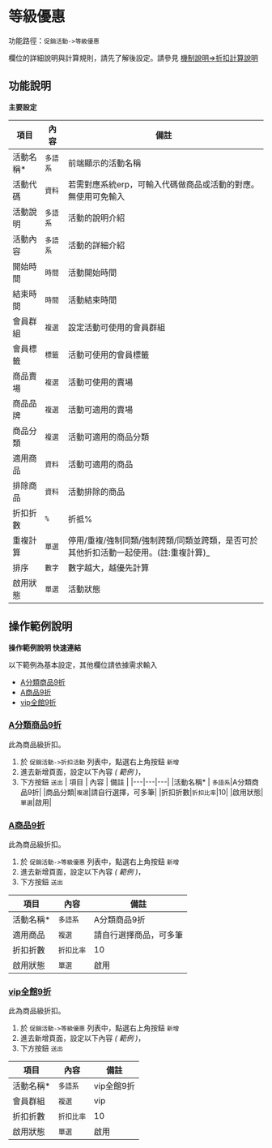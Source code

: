 #  等級優惠

功能路徑：`促銷活動->等級優惠`

欄位的詳細說明與計算規則，請先了解後設定。請參見 [機制說明=>折扣計算說明](guide/web#折扣說明與計算規則)


##  功能說明

**主要設定**

| 項目  | 內容 | 備註 |
|---|---|---|
|活動名稱* | `多語系`|前端顯示的活動名稱 |
|活動代碼|`資料`|若需對應系統erp，可輸入代碼做商品或活動的對應。無使用可免輸入|
|活動說明|`多語系`|活動的說明介紹|
|活動內容|`多語系`|活動的詳細介紹|
|開始時間|`時間`|活動開始時間|
|結束時間|`時間`|活動結束時間|
|會員群組|`複選`|設定活動可使用的會員群組|
|會員標籤|`標籤`|活動可使用的會員標籤|
|商品賣場|`複選`|活動可使用的賣場|
|商品品牌|`複選`|活動可適用的賣場|
|商品分類|`複選`|活動可適用的商品分類 |
|適用商品|`資料`|活動可適用的商品|
|排除商品|`資料`|活動排除的商品|
|折扣折數|`%`|折抵%|
|重複計算|`單選`|停用/重複/強制同類/強制跨類/同類並跨類，是否可於其他折扣活動一起使用。(註:重複計算)_|
|排序|`數字`|數字越大，越優先計算|
|啟用狀態|`單選`|活動狀態|



## 操作範例說明

**操作範例說明 快速連結**

以下範例為基本設定，其他欄位請依據需求輸入

* [A分類商品9折](guide/sale-level#A分類商品9折)
* [A商品9折](guide/sale-level#A分類商品9折)
* [vip全館9折](guide/sale-level#vip全館9折)



### [A分類商品9折](guide/sale-level#A分類商品9折)

此為商品級折扣。

1. 於 `促銷活動->折扣活動` 列表中，點選右上角按鈕 `新增`
2. 進去新增頁面，設定以下內容 _( 範例 )_，
3. 下方按鈕 `送出`
| 項目  | 內容 | 備註 |
|---|---|---|
|活動名稱* | `多語系`|A分類商品9折|
|商品分類|`複選`|請自行選擇，可多筆|
|折扣折數|`折扣比率`|10|
|啟用狀態|`單選`|啟用|


### [A商品9折](guide/sale-level#A分類商品9折)

此為商品級折扣。

1. 於 `促銷活動->等級優惠` 列表中，點選右上角按鈕 `新增`
2. 進去新增頁面，設定以下內容 _( 範例 )_，
3. 下方按鈕 `送出`

| 項目  | 內容 | 備註 |
|---|---|---|
|活動名稱* | `多語系`|A分類商品9折|
|適用商品|`複選`|請自行選擇商品，可多筆|
|折扣折數|`折扣比率`|10|
|啟用狀態|`單選`|啟用|


### [vip全館9折](guide/sale-level#vip全館9折)

此為商品級折扣。

1. 於 `促銷活動->等級優惠` 列表中，點選右上角按鈕 `新增`
2. 進去新增頁面，設定以下內容 _( 範例 )_，
3. 下方按鈕 `送出`

| 項目  | 內容 | 備註 |
|---|---|---|
|活動名稱* | `多語系`|vip全館9折|
|會員群組|`複選`|vip|
|折扣折數|`折扣比率`|10|
|啟用狀態|`單選`|啟用|